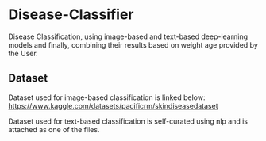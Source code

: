 # Disease-Classifier
Disease Classification, using image-based and text-based deep-learning models and finally, combining their results based on weight age provided by the User. 


## Dataset
Dataset used for image-based classification is linked below:
https://www.kaggle.com/datasets/pacificrm/skindiseasedataset

Dataset used for text-based classification is self-curated using nlp and is attached as one of the files.
